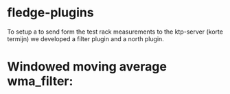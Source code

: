 # fledge-plugins
To setup a to send form the test rack measurements to the ktp-server (korte termijn) we developed a filter plugin and a north plugin. 
# Windowed moving average wma_filter:
